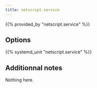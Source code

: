 ```yaml
---
title: netscript.service
---
```


{{% provided_by "netscript.service" %}}

## Options

{{% systemd_unit "netscript.service" %}}

## Additionnal notes

Nothing here.